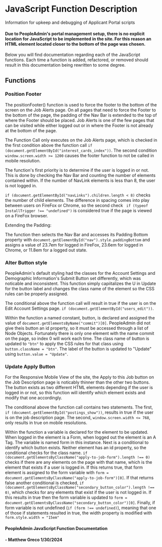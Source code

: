 
# JavaScript Function Description

Information for upkeep and debugging of Applicant Portal scripts

#### Due to PeopleAdmin's portal management setup, there is no explicit location for JavaScript to be implemented in the site. For this reason an HTML element located closer to the bottom of the page was chosen. 

Below you will find documentation regarding each of the JavaScript functions. Each time a function is added, refactored, or removed should result in this documentation being rewritten to some degree.


## Functions

### Position Footer

The positionFooter() function is used to force the footer to the bottom of the screen on the Job Alerts page. On all pages that need to force the Footer to the bottom of the page, the padding of the Nav Bar is extended to the top of where the Footer should be placed. Job Alerts is one of the few pages that can be visited while either logged out or in where the Footer is not already at the bottom of the page.

The Function Call only executes on the Job Alerts page, which is checked in the first condition above the function call `if (document.getElementById("interest_cards_index"))`. The second condition `window.screen.width >= 1200` causes the footer function to not be called in mobile resolution.

The function's first priority is to determine if the user is logged in or not. This is done by checking the Nav Bar and counting the number of elements contained within. If the number of NavLink elements is less than 8, the user is not logged in. 

`if (document.getElementById("navLinks").children.length < 8)` checks the number of child elements. The difference in spacing comes into play between users on FireFox or Chrome, so the second check ` if (typeof InstallTrigger !== "undefined")` is considered true if the page is viewed on a FireFox browser.

Extending the Padding:

The function then selects the Nav Bar and accesses its Padding Bottom property with `document.getElementById("nav").style.paddingBottom` and assigns a value of 23.7em for logged in FireFox, 23.6em for logged in Chrome, or 11.8em for a logged out state.



### Alter Button style

PeopleAdmin's default styling had the classes for the Account Settings and Demographic Information's Submit Button set differently, which was noticable and inconsistent. This function simply capiitalizes the U in Update for the button label and changes the class name of the element so the CSS rules can be properly assigned.

The conditional above the function call will result in true if the user is on the Edit Account Settings page. `if (document.getElementById("users_edit"))`.

Within the function a named constant, button, is declared and assigned the value of `document.getElementsByName("commit")[0]`. PeopleAdmin did not give theis button an id property, so it must be accessed through a list of Node Objects. Fortunately there is only one element with the name commit on the page, so index 0 will work each time. The class name of button is updated to `"btn"` to apply the CSS rules for that class using `button.className = "btn"`. The label of the button is updated to "Update" using `button.value = "Update"`.

### Update Apply Button

For the Responsive Mobile View of the site, the Apply to this Job button on the Job Description page is noticably thinner than the other two buttons. The button exists as two different HTML elements depending if the user is logged in or not, so this function will identify which element exists and modify that one accordingly.

The conditional above the function call contains two statements. The first, `if (document.getElementById("postings_show"))`, results in true if the user is on the job description page. The second, `window.screen.width <= 768`, only results in true on mobile resolutions.

Within the function a variable is declared for the element to be updated. When logged in the element is a Form, when logged out the element is an A Tag. The variable is named form in this instance. Next is a conditional to identify which button exists. Neither element has an id property, so the conditional checks for the class name. `if (document.getElementsByClassName("apply-to-job-form").length !== 0)` checks if there are any elements on the page with that name, which is the element that exists if a user is logged in. If this returns true, that form element is assigned to the form variable with `form = document.getElementsByClassName("apply-to-job-form")[0]`. If that returns false another conditional is checked, `if (document.getElementsByClassName("secondary_button_color").length !== 0)`, which checks for any elements that exist if the user is not logged in. If this results in true then the form variable is updated to `form = document.getElementsByClassName("secondary_button_color")[0]`. Finally, if form variable is not undefined (`if (form !== undefined)`), meaning that one of those if statements resulted in true, the width property is modified with `form.style.width = "15em"`

#### PeopleAdmin JavaScript Function Documentation
#### - Matthew Greco 1/30/2024